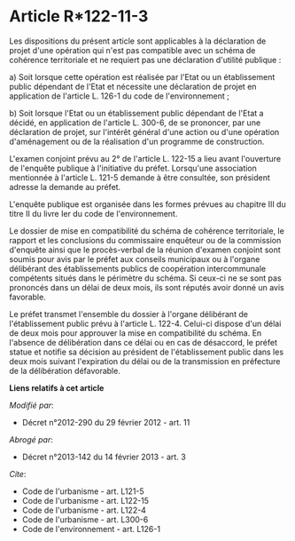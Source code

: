 # Article R*122-11-3

Les dispositions du présent article sont applicables à la déclaration de projet d'une opération qui n'est pas compatible avec
un schéma de cohérence territoriale et ne requiert pas une déclaration d'utilité publique : 

a) Soit lorsque cette opération est réalisée par l'Etat ou un établissement public dépendant de l'Etat et nécessite une
déclaration de projet en application de l'article L. 126-1 du code de l'environnement ; 

b) Soit lorsque l'Etat ou un établissement public dépendant de l'Etat a décidé, en application de l'article L. 300-6, de se
prononcer, par une déclaration de projet, sur l'intérêt général d'une action ou d'une opération d'aménagement ou de la
réalisation d'un programme de construction.

L'examen conjoint prévu au 2° de l'article L. 122-15 a lieu avant l'ouverture de l'enquête publique à l'initiative du préfet.
Lorsqu'une association mentionnée à l'article L. 121-5 demande à être consultée, son président adresse la demande au préfet.

L'enquête publique est organisée dans les formes prévues au chapitre III du titre II du livre Ier du code de
l'environnement. 

Le dossier de mise en compatibilité du schéma de cohérence territoriale, le rapport et les conclusions du commissaire
enquêteur ou de la commission d'enquête ainsi que le procès-verbal de la réunion d'examen conjoint sont soumis pour avis par
le préfet aux conseils municipaux ou à l'organe délibérant des établissements publics de coopération intercommunale
compétents situés dans le périmètre du schéma. Si ceux-ci ne se sont pas prononcés dans un délai de deux mois, ils sont
réputés avoir donné un avis favorable. 

Le préfet transmet l'ensemble du dossier à l'organe délibérant de l'établissement public prévu à l'article L. 122-4. Celui-ci
dispose d'un délai de deux mois pour approuver la mise en compatibilité du schéma. En l'absence de délibération dans ce délai
ou en cas de désaccord, le préfet statue et notifie sa décision au président de l'établissement public dans les deux mois
suivant l'expiration du délai ou de la transmission en préfecture de la délibération défavorable.

**Liens relatifs à cet article**

_Modifié par_:

  - Décret n°2012-290 du 29 février 2012 - art. 11

_Abrogé par_:

  - Décret n°2013-142 du 14 février 2013 - art. 3

_Cite_:

  - Code de l'urbanisme - art. L121-5
  - Code de l'urbanisme - art. L122-15
  - Code de l'urbanisme - art. L122-4
  - Code de l'urbanisme - art. L300-6
  - Code de l'environnement - art. L126-1
